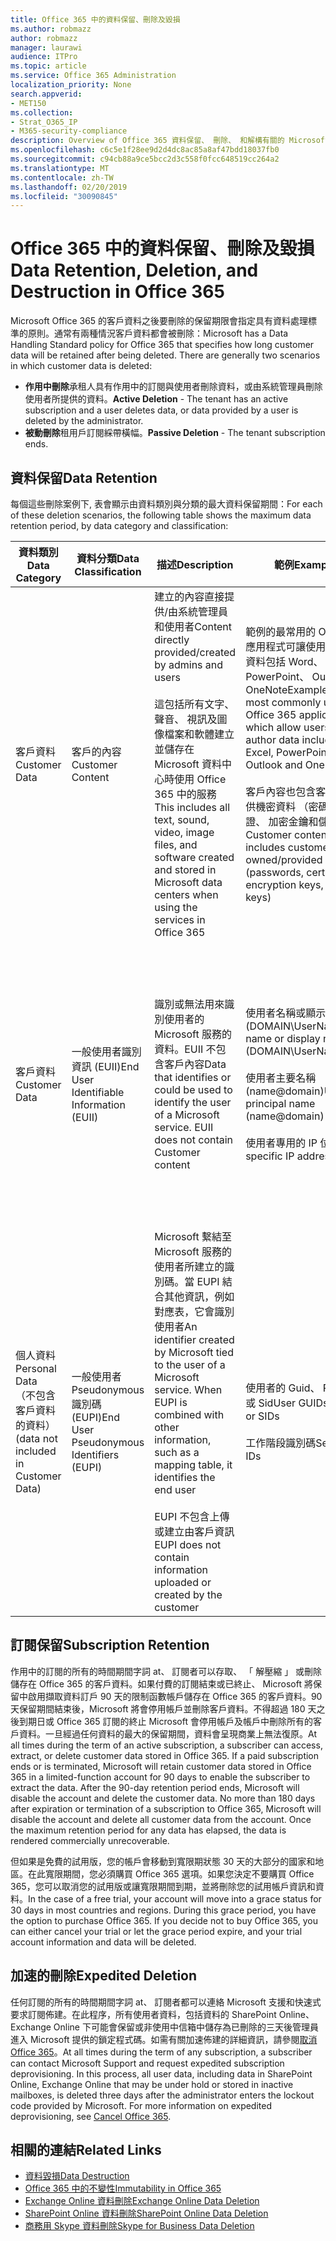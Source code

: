 ```yaml
---
title: Office 365 中的資料保留、刪除及毀損
ms.author: robmazz
author: robmazz
manager: laurawi
audience: ITPro
ms.topic: article
ms.service: Office 365 Administration
localization_priority: None
search.appverid:
- MET150
ms.collection:
- Strat_O365_IP
- M365-security-compliance
description: Overview of Office 365 資料保留、 刪除、 和解構有關的 Microsoft 的原則。
ms.openlocfilehash: c6c5e1f28ee9d2d4dc8ac85a8af47bdd18037fb0
ms.sourcegitcommit: c94cb88a9ce5bcc2d3c558f0fcc648519cc264a2
ms.translationtype: MT
ms.contentlocale: zh-TW
ms.lasthandoff: 02/20/2019
ms.locfileid: "30090845"
---
```

# <a name="data-retention-deletion-and-destruction-in-office-365"></a><span data-ttu-id="7f606-103">Office 365 中的資料保留、刪除及毀損</span><span class="sxs-lookup"><span data-stu-id="7f606-103">Data Retention, Deletion, and Destruction in Office 365</span></span>

<span data-ttu-id="7f606-p101">Microsoft Office 365 的客戶資料之後要刪除的保留期限會指定具有資料處理標準的原則。通常有兩種情況客戶資料都會被刪除：</span><span class="sxs-lookup"><span data-stu-id="7f606-p101">Microsoft has a Data Handling Standard policy for Office 365 that specifies how long customer data will be retained after being deleted. There are generally two scenarios in which customer data is deleted:</span></span>

- <span data-ttu-id="7f606-106">**作用中刪除**承租人具有作用中的訂閱與使用者刪除資料，或由系統管理員刪除使用者所提供的資料。</span><span class="sxs-lookup"><span data-stu-id="7f606-106">**Active Deletion** - The tenant has an active subscription and a user deletes data, or data provided by a user is deleted by the administrator.</span></span>
- <span data-ttu-id="7f606-107">**被動刪除**租用戶訂閱綵帶橫幅。</span><span class="sxs-lookup"><span data-stu-id="7f606-107">**Passive Deletion** - The tenant subscription ends.</span></span>

## <a name="data-retention"></a><span data-ttu-id="7f606-108">資料保留</span><span class="sxs-lookup"><span data-stu-id="7f606-108">Data Retention</span></span>

<span data-ttu-id="7f606-109">每個這些刪除案例下, 表會顯示由資料類別與分類的最大資料保留期間：</span><span class="sxs-lookup"><span data-stu-id="7f606-109">For each of these deletion scenarios, the following table shows the maximum data retention period, by data category and classification:</span></span>

| <span data-ttu-id="7f606-110">資料類別</span><span class="sxs-lookup"><span data-stu-id="7f606-110">Data Category</span></span> | <span data-ttu-id="7f606-111">資料分類</span><span class="sxs-lookup"><span data-stu-id="7f606-111">Data Classification</span></span> | <span data-ttu-id="7f606-112">描述</span><span class="sxs-lookup"><span data-stu-id="7f606-112">Description</span></span> | <span data-ttu-id="7f606-113">範例</span><span class="sxs-lookup"><span data-stu-id="7f606-113">Examples</span></span> | <span data-ttu-id="7f606-114">保留期間</span><span class="sxs-lookup"><span data-stu-id="7f606-114">Retention Period</span></span> |
|-----------------|-----------------|-----------------|----------------------------------|-------------------------------|
| <span data-ttu-id="7f606-115">客戶資料</span><span class="sxs-lookup"><span data-stu-id="7f606-115">Customer Data</span></span> | <span data-ttu-id="7f606-116">客戶的內容</span><span class="sxs-lookup"><span data-stu-id="7f606-116">Customer Content</span></span>| <span data-ttu-id="7f606-117">建立的內容直接提供/由系統管理員和使用者</span><span class="sxs-lookup"><span data-stu-id="7f606-117">Content directly provided/created by admins and users</span></span> <br><br> <span data-ttu-id="7f606-118">這包括所有文字、 聲音、 視訊及圖像檔案和軟體建立並儲存在 Microsoft 資料中心時使用 Office 365 中的服務</span><span class="sxs-lookup"><span data-stu-id="7f606-118">This includes all text, sound, video, image files, and software created and stored in Microsoft data centers when using the services in Office 365</span></span> | <span data-ttu-id="7f606-119">範例的最常用的 Office 365 應用程式可讓使用者在作者資料包括 Word、 Excel、 PowerPoint、 Outlook 及 OneNote</span><span class="sxs-lookup"><span data-stu-id="7f606-119">Examples of the most commonly used Office 365 applications which allow users to author data include Word, Excel, PowerPoint, Outlook and OneNote</span></span> <br><br> <span data-ttu-id="7f606-120">客戶內容也包含客戶擁有/提供機密資料 （密碼、 憑證、 加密金鑰和儲存機碼）</span><span class="sxs-lookup"><span data-stu-id="7f606-120">Customer content also includes customer-owned/provided secrets (passwords, certificates, encryption keys, storage keys)</span></span> | <span data-ttu-id="7f606-121">**作用中刪除案例：** 最 30 天</span><span class="sxs-lookup"><span data-stu-id="7f606-121">**Active Deletion Scenario:** at most 30 days</span></span> <br><br> <span data-ttu-id="7f606-122">**被動刪除案例：** 最 180 天</span><span class="sxs-lookup"><span data-stu-id="7f606-122">**Passive Deletion Scenario:** at most 180 days</span></span> |
| <span data-ttu-id="7f606-123">客戶資料</span><span class="sxs-lookup"><span data-stu-id="7f606-123">Customer Data</span></span> | <span data-ttu-id="7f606-124">一般使用者識別資訊 (EUII)</span><span class="sxs-lookup"><span data-stu-id="7f606-124">End User Identifiable Information (EUII)</span></span> | <span data-ttu-id="7f606-p102">識別或無法用來識別使用者的 Microsoft 服務的資料。EUII 不包含客戶內容</span><span class="sxs-lookup"><span data-stu-id="7f606-p102">Data that identifies or could be used to identify the user of a Microsoft service. EUII does not contain Customer content</span></span> | <span data-ttu-id="7f606-127">使用者名稱或顯示名稱 (DOMAIN\UserName)</span><span class="sxs-lookup"><span data-stu-id="7f606-127">User name or display name (DOMAIN\UserName)</span></span> <br><br> <span data-ttu-id="7f606-128">使用者主要名稱 (name@domain)</span><span class="sxs-lookup"><span data-stu-id="7f606-128">User principal name (name@domain)</span></span> <br><br>  <span data-ttu-id="7f606-129">使用者專用的 IP 位址</span><span class="sxs-lookup"><span data-stu-id="7f606-129">User-specific IP addresses</span></span> | <span data-ttu-id="7f606-130">**作用中刪除案例：** 最 180 天 （僅限租用戶系統管理員動作）</span><span class="sxs-lookup"><span data-stu-id="7f606-130">**Active Deletion Scenario:** at most 180 days (only a tenant administrator action)</span></span> <br><br> <span data-ttu-id="7f606-131">**被動刪除案例：** 最 180 天</span><span class="sxs-lookup"><span data-stu-id="7f606-131">**Passive Deletion Scenario:** at most 180 days</span></span> |
| <span data-ttu-id="7f606-132">個人資料</span><span class="sxs-lookup"><span data-stu-id="7f606-132">Personal Data</span></span> <br> <span data-ttu-id="7f606-133">（不包含客戶資料的資料）</span><span class="sxs-lookup"><span data-stu-id="7f606-133">(data not included in Customer Data)</span></span> | <span data-ttu-id="7f606-134">一般使用者 Pseudonymous 識別碼 (EUPI)</span><span class="sxs-lookup"><span data-stu-id="7f606-134">End User Pseudonymous Identifiers (EUPI)</span></span> | <span data-ttu-id="7f606-p103">Microsoft 繫結至 Microsoft 服務的使用者所建立的識別碼。當 EUPI 結合其他資訊，例如對應表，它會識別使用者</span><span class="sxs-lookup"><span data-stu-id="7f606-p103">An identifier created by Microsoft tied to the user of a Microsoft service. When EUPI is combined with other information, such as a mapping table, it identifies the end user</span></span> <br><br> <span data-ttu-id="7f606-137">EUPI 不包含上傳或建立由客戶資訊</span><span class="sxs-lookup"><span data-stu-id="7f606-137">EUPI does not contain information uploaded or created by the customer</span></span> | <span data-ttu-id="7f606-138">使用者的 Guid、 PUIDs、 或 Sid</span><span class="sxs-lookup"><span data-stu-id="7f606-138">User GUIDs, PUIDs, or SIDs</span></span> <br><br> <span data-ttu-id="7f606-139">工作階段識別碼</span><span class="sxs-lookup"><span data-stu-id="7f606-139">Session IDs</span></span> | <span data-ttu-id="7f606-140">**作用中刪除案例：** 最 30 天</span><span class="sxs-lookup"><span data-stu-id="7f606-140">**Active Deletion Scenario:** at most 30 days</span></span> <br><br> <span data-ttu-id="7f606-141">**被動刪除案例：** 最 180 天</span><span class="sxs-lookup"><span data-stu-id="7f606-141">**Passive Deletion Scenario:** at most 180 days</span></span> |

## <a name="subscription-retention"></a><span data-ttu-id="7f606-142">訂閱保留</span><span class="sxs-lookup"><span data-stu-id="7f606-142">Subscription Retention</span></span>

<span data-ttu-id="7f606-p104">作用中的訂閱的所有的時間期間字詞 at、 訂閱者可以存取、 「 解壓縮 」 或刪除儲存在 Office 365 的客戶資料。如果付費的訂閱結束或已終止、 Microsoft 將保留中啟用擷取資料訂戶 90 天的限制函數帳戶儲存在 Office 365 的客戶資料。90 天保留期間結束後，Microsoft 將會停用帳戶並刪除客戶資料。不得超過 180 天之後到期日或 Office 365 訂閱的終止 Microsoft 會停用帳戶及帳戶中刪除所有的客戶資料。一旦經過任何資料的最大的保留期間，資料會呈現商業上無法復原。</span><span class="sxs-lookup"><span data-stu-id="7f606-p104">At all times during the term of an active subscription, a subscriber can access, extract, or delete customer data stored in Office 365. If a paid subscription ends or is terminated, Microsoft will retain customer data stored in Office 365 in a limited-function account for 90 days to enable the subscriber to extract the data. After the 90-day retention period ends, Microsoft will disable the account and delete the customer data. No more than 180 days after expiration or termination of a subscription to Office 365, Microsoft will disable the account and delete all customer data from the account. Once the maximum retention period for any data has elapsed, the data is rendered commercially unrecoverable.</span></span>

<span data-ttu-id="7f606-p105">但如果是免費的試用版，您的帳戶會移動到寬限期狀態 30 天的大部分的國家和地區。在此寬限期間，您必須購買 Office 365 選項。如果您決定不要購買 Office 365，您可以取消您的試用版或讓寬限期間到期，並將刪除您的試用帳戶資訊和資料。</span><span class="sxs-lookup"><span data-stu-id="7f606-p105">In the case of a free trial, your account will move into a grace status for 30 days in most countries and regions. During this grace period, you have the option to purchase Office 365. If you decide not to buy Office 365, you can either cancel your trial or let the grace period expire, and your trial account information and data will be deleted.</span></span>

## <a name="expedited-deletion"></a><span data-ttu-id="7f606-151">加速的刪除</span><span class="sxs-lookup"><span data-stu-id="7f606-151">Expedited Deletion</span></span>
<span data-ttu-id="7f606-p106">任何訂閱的所有的時間期間字詞 at、 訂閱者都可以連絡 Microsoft 支援和快速式要求訂閱佈建。在此程序，所有使用者資料，包括資料的 SharePoint Online、 Exchange Online 下可能會保留或非使用中信箱中儲存為已刪除的三天後管理員進入 Microsoft 提供的鎖定程式碼。如需有關加速佈建的詳細資訊，請參閱[取消 Office 365](https://support.office.com/article/Cancel-Office-365-for-business-b1bc0bef-4608-4601-813a-cdd9f746709a)。</span><span class="sxs-lookup"><span data-stu-id="7f606-p106">At all times during the term of any subscription, a subscriber can contact Microsoft Support and request expedited subscription deprovisioning. In this process, all user data, including data in SharePoint Online, Exchange Online that may be under hold or stored in inactive mailboxes, is deleted three days after the administrator enters the lockout code provided by Microsoft. For more information on expedited deprovisioning, see [Cancel Office 365](https://support.office.com/article/Cancel-Office-365-for-business-b1bc0bef-4608-4601-813a-cdd9f746709a).</span></span>

## <a name="related-links"></a><span data-ttu-id="7f606-155">相關的連結</span><span class="sxs-lookup"><span data-stu-id="7f606-155">Related Links</span></span>
- [<span data-ttu-id="7f606-156">資料毀損</span><span class="sxs-lookup"><span data-stu-id="7f606-156">Data Destruction</span></span>](office-365-data-destruction.md)
- [<span data-ttu-id="7f606-157">Office 365 中的不變性</span><span class="sxs-lookup"><span data-stu-id="7f606-157">Immutability in Office 365</span></span>](office-365-data-immutability.md)
- [<span data-ttu-id="7f606-158">Exchange Online 資料刪除</span><span class="sxs-lookup"><span data-stu-id="7f606-158">Exchange Online Data Deletion</span></span>](office-365-exchange-online-data-deletion.md)
- [<span data-ttu-id="7f606-159">SharePoint Online 資料刪除</span><span class="sxs-lookup"><span data-stu-id="7f606-159">SharePoint Online Data Deletion</span></span>](office-365-sharepoint-online-data-deletion.md)
- [<span data-ttu-id="7f606-160">商務用 Skype 資料刪除</span><span class="sxs-lookup"><span data-stu-id="7f606-160">Skype for Business Data Deletion</span></span>](office-365-skype-data-deletion.md)